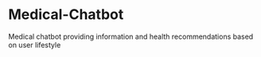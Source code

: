 # Medical-Chatbot
Medical chatbot providing information and health recommendations based on user lifestyle
